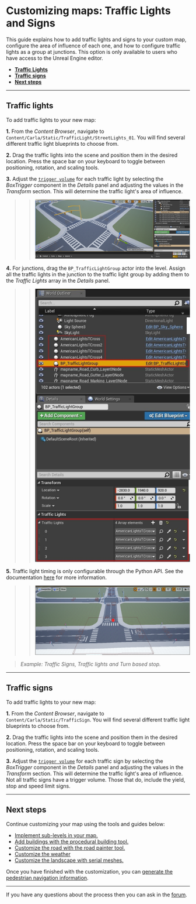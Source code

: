# Customizing maps: Traffic Lights and Signs

This guide explains how to add traffic lights and signs to your custom map, configure the area of influence of each one, and how to configure traffic lights as a group at junctions. This option is only available to users who have access to the Unreal Engine editor.

- [__Traffic Lights__](#traffic-lights)
- [__Traffic signs__](#traffic-signs)
- [__Next steps__](#next-steps)

---

## Traffic lights

To add traffic lights to your new map:

__1.__ From the _Content Browser_, navigate to `Content/Carla/Static/TrafficLight/StreetLights_01`. You will find several different traffic light blueprints to choose from.

__2.__ Drag the traffic lights into the scene and position them in the desired location. Press the space bar on your keyboard to toggle between positioning, rotation, and scaling tools.

__3.__ Adjust the [`trigger volume`][triggerlink] for each traffic light by selecting the _BoxTrigger_ component in the _Details_ panel and adjusting the values in the _Transform_ section. This will determine the traffic light's area of influence.

>>![ue_trafficlight](./img/ue_trafficlight.jpg)

__4.__ For junctions, drag the `BP_TrafficLightGroup` actor into the level. Assign all the traffic lights in the junction to the traffic light group by adding them to the _Traffic Lights_ array in the _Details_ panel.

>>![ue_tl_group](./img/ue_tl_group.jpg)

__5.__ Traffic light timing is only configurable through the Python API. See the documentation [here](core_actors.md#traffic-signs-and-traffic-lights) for more information.

>>![ue_tlsigns_example](./img/ue_tlsigns_example.jpg)

> _Example: Traffic Signs, Traffic lights and Turn based stop._

[triggerlink]: python_api.md#carla.TrafficSign.trigger_volume

---

## Traffic signs

To add traffic lights to your new map:

__1.__ From the _Content Browser_, navigate to `Content/Carla/Static/TrafficSign`. You will find several different traffic light blueprints to choose from.

__2.__ Drag the traffic lights into the scene and position them in the desired location. Press the space bar on your keyboard to toggle between positioning, rotation, and scaling tools.

__3.__ Adjust the [`trigger volume`][triggerlink] for each traffic sign by selecting the _BoxTrigger_ component in the _Details_ panel and adjusting the values in the _Transform_ section. This will determine the traffic light's area of influence. Not all traffic signs have a trigger volume. Those that do, include the yield, stop and speed limit signs.

---

## Next steps

Continue customizing your map using the tools and guides below:

- [Implement sub-levels in your map.](tuto_M_custom_layers.md)
- [Add buildings with the procedural building tool.](tuto_M_custom_buildings.md)
- [Customize the road with the road painter tool.](tuto_M_custom_road_painter.md)
- [Customize the weather](tuto_M_custom_weather_landscape.md#weather-customization)
- [Customize the landscape with serial meshes.](tuto_M_custom_weather_landscape.md#add-serial-meshes)

Once you have finished with the customization, you can [generate the pedestrian navigation information](tuto_M_generate_pedestrian_navigation.md).

---

If you have any questions about the process then you can ask in the [forum](https://github.com/carla-simulator/carla/discussions).
